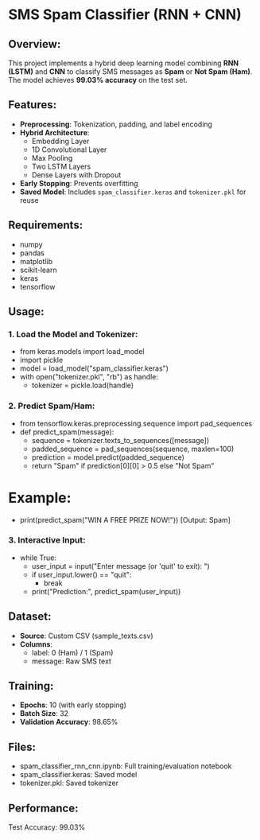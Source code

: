 # SMS Spam Classifier (RNN + CNN)

## Overview:
This project implements a hybrid deep learning model combining **RNN (LSTM)** and **CNN** to classify SMS messages as **Spam** or **Not Spam (Ham)**. The model achieves **99.03% accuracy** on the test set.

## Features:
- **Preprocessing**: Tokenization, padding, and label encoding
- **Hybrid Architecture**:  
  - Embedding Layer  
  - 1D Convolutional Layer  
  - Max Pooling  
  - Two LSTM Layers  
  - Dense Layers with Dropout  
- **Early Stopping**: Prevents overfitting
- **Saved Model**: Includes `spam_classifier.keras` and `tokenizer.pkl` for reuse

## Requirements:
- numpy
- pandas
- matplotlib
- scikit-learn
- keras
- tensorflow

## Usage:
### 1. Load the Model and Tokenizer:
- from keras.models import load_model
- import pickle
- model = load_model("spam_classifier.keras")
- with open("tokenizer.pkl", "rb") as handle:
    - tokenizer = pickle.load(handle)

### 2. Predict Spam/Ham:
- from tensorflow.keras.preprocessing.sequence import pad_sequences
- def predict_spam(message):
   - sequence = tokenizer.texts_to_sequences([message])
   - padded_sequence = pad_sequences(sequence, maxlen=100)
   - prediction = model.predict(padded_sequence)
   - return "Spam" if prediction[0][0] > 0.5 else "Not Spam"

# Example:
- print(predict_spam("WIN A FREE PRIZE NOW!")) [Output: Spam]

### 3. Interactive Input:
- while True:
    - user_input = input("Enter message (or 'quit' to exit): ")
    - if user_input.lower() == "quit":
       - break
    - print("Prediction:", predict_spam(user_input))

## Dataset:
- **Source**: Custom CSV (sample_texts.csv)  
- **Columns**:  
  - label: 0 (Ham) / 1 (Spam)  
  - message: Raw SMS text  

## Training:
- **Epochs**: 10 (with early stopping)  
- **Batch Size**: 32  
- **Validation Accuracy**: 98.65%  

## Files:
- spam_classifier_rnn_cnn.ipynb: Full training/evaluation notebook  
- spam_classifier.keras: Saved model  
- tokenizer.pkl: Saved tokenizer  

## Performance:
Test Accuracy: 99.03%
